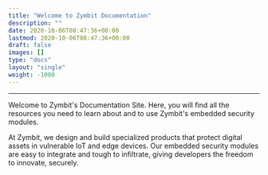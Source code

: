 ```yaml
---
title: "Welcome to Zymbit Documentation"
description: ""
date: 2020-10-06T08:47:36+00:00
lastmod: 2020-10-06T08:47:36+00:00
draft: false
images: []
type: "docs"
layout: "single"
weight: -1000
---
```


-----

Welcome to Zymbit's Documentation Site. Here, you will find all the resources you need to learn about and to use Zymbit's embedded security modules. 


At Zymbit, we design and build specialized products that protect digital assets in vulnerable IoT and edge devices. Our embedded security modules are easy to integrate and tough to infiltrate, giving developers the freedom to innovate, securely.